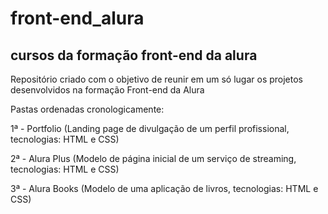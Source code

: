 # front-end_alura
## cursos da formação front-end da alura
Repositório criado com o objetivo de reunir em um só lugar os projetos desenvolvidos na formação Front-end da Alura

Pastas ordenadas cronologicamente:

1ª - Portfolio (Landing page de divulgação de um perfil profissional, tecnologias: HTML e CSS)

2ª - Alura Plus (Modelo de página inicial de um serviço de streaming, tecnologias: HTML e CSS)

3ª - Alura Books (Modelo de uma aplicação de livros, tecnologias: HTML e CSS)
